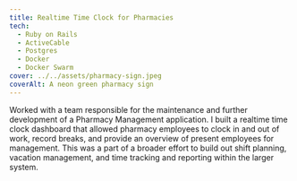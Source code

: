 ```yaml
---
title: Realtime Time Clock for Pharmacies
tech:
  - Ruby on Rails
  - ActiveCable
  - Postgres
  - Docker
  - Docker Swarm
cover: ../../assets/pharmacy-sign.jpeg
coverAlt: A neon green pharmacy sign
---
```


Worked with a team responsible for the maintenance and further development of a Pharmacy Management application. I built a realtime time clock dashboard that allowed pharmacy employees to clock in and out of work, record breaks, and provide an overview of present employees for management. This was a part of a broader effort to build out shift planning, vacation management, and time tracking and reporting within the larger system.
